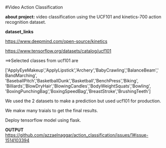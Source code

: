 #Video Action Classification

 **about project:**
 video classification using the UCF101 and kinetics-700 action recognition dataset.
 
 **dataset_links**
 
  https://www.deepmind.com/open-source/kinetics
  
  https://www.tensorflow.org/datasets/catalog/ucf101
  
  
  ==>Selected classes from ucf101 are
  
  ['ApplyEyeMakeup','ApplyLipstick','Archery','BabyCrawling','BalanceBeam','BandMarching',
            'BaseballPitch','BasketballDunk','Basketball','BenchPress','Biking',
            'Billiards','BlowDryHair','BlowingCandles','BodyWeightSquats','Bowling',
            'BoxingPunchingBag','BoxingSpeedBag','BreastStroke','BrushingTeeth']

  We used the 2 datasets to make a prediction but used ucf101 for production.
  
  We makw many traials to get the final results.
  
  Deploy tensorflow model using flask.
  
  **OUTPUT**
  https://github.com/azzaelnaggar/action_classification/issues/1#issue-1514103394
  
  
  
  
 
  
 
